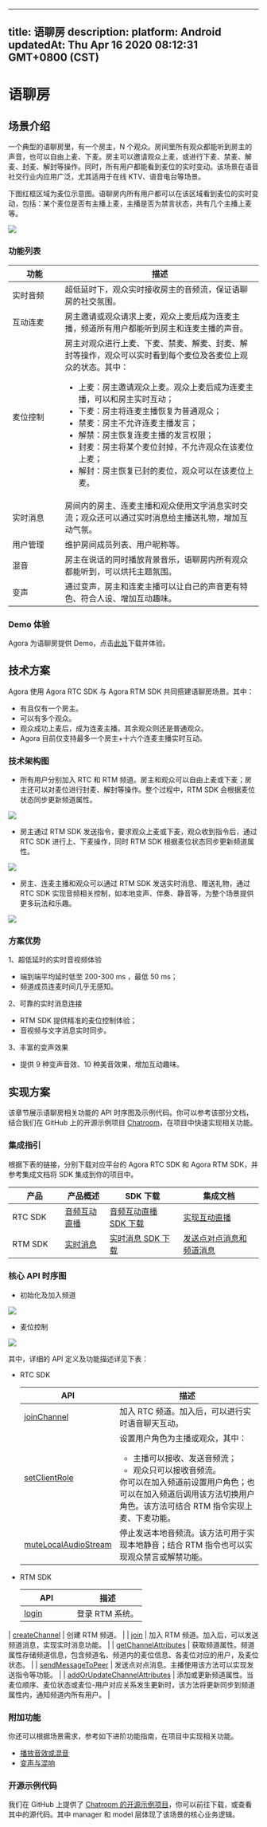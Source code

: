 
---
title: 语聊房
description: 
platform: Android
updatedAt: Thu Apr 16 2020 08:12:31 GMT+0800 (CST)
---
# 语聊房
## 场景介绍

一个典型的语聊房里，有一个房主，N 个观众。房间里所有观众都能听到房主的声音，也可以自由上麦、下麦。房主可以邀请观众上麦，或进行下麦、禁麦、解麦、封麦、解封等操作。同时，所有用户都能看到麦位的实时变动。该场景在语音社交行业内应用广泛，尤其适用于在线 KTV、语音电台等场景。

下图红框区域为麦位示意图。语聊房内所有用户都可以在该区域看到麦位的实时变动，包括：某个麦位是否有主播上麦，主播是否为禁言状态，共有几个主播上麦等。

![](https://web-cdn.agora.io/docs-files/1578301622713)

### 功能列表

<style> table th:first-of-type {     width: 90px; } </style>

| 功能 | 描述 | 
| ---------------- | ---------------- | 
| 实时音频      | 超低延时下，观众实时接收房主的音频流，保证语聊房的社交氛围。      | 
| 互动连麦      | 	房主邀请或观众请求上麦，观众上麦后成为连麦主播，频道所有用户都能听到房主和连麦主播的声音。|
|  麦位控制     | 房主对观众进行上麦、下麦、禁麦、解麦、封麦、解封等操作，观众可以实时看到每个麦位及各麦位上观众的状态。其中：<ul><li>上麦：房主邀请观众上麦。观众上麦后成为连麦主播，可以和房主实时互动；</li><li>下麦：房主将连麦主播恢复为普通观众；</li><li>禁麦：房主不允许连麦主播发言；<li>解禁：房主恢复连麦主播的发言权限；</li><li>封麦：房主将某个麦位封掉，不允许观众在该麦位上麦；</li><li>解封：房主恢复已封的麦位，观众可以在该麦位上麦。</li></ul>|
| 实时消息     | 房间内的房主、连麦主播和观众使用文字消息实时交流；观众还可以通过实时消息给主播送礼物，增加互动气氛。|
| 用户管理     | 维护房间成员列表、用户昵称等。|
| 混音             | 房主在说话的同时播放背景音乐，语聊房内所有观众都能听到，可以烘托主题氛围。|
| 变声             | 通过变声，房主和连麦主播可以让自己的声音更有特色、符合人设、增加互动趣味。|

### Demo 体验

Agora 为语聊房提供 Demo，点击[此处](https://download.agora.io/demo/release/chatroom-1.2.apk)下载并体验。

## 技术方案

Agora 使用 Agora RTC SDK 与 Agora RTM SDK 共同搭建语聊房场景。其中：

- 有且仅有一个房主。
- 可以有多个观众。
- 观众成功上麦后，成为连麦主播。其余观众则还是普通观众。
- Agora 目前仅支持最多一个房主+十六个连麦主播实时互动。

### 技术架构图

- 所有用户分别加入 RTC 和 RTM 频道。房主和观众可以自由上麦或下麦；房主还可以对麦位进行封麦、解封等操作。整个过程中，RTM SDK 会根据麦位状态同步更新频道属性。

![](https://web-cdn.agora.io/docs-files/1578297738584)

- 房主通过 RTM SDK 发送指令，要求观众上麦或下麦，观众收到指令后，通过 RTC SDK 进行上、下麦操作，同时 RTM SDK 根据麦位状态同步更新频道属性。

![](https://web-cdn.agora.io/docs-files/1578297759490)

- 房主、连麦主播和观众可以通过 RTM SDK 发送实时消息、赠送礼物，通过 RTC SDK 实现音频相关控制，如本地变声、伴奏、静音等，为整个场景提供更多玩法和乐趣。

![](https://web-cdn.agora.io/docs-files/1578297822869)

### 方案优势

1、超低延时的实时音视频体验
- 端到端平均延时低至 200-300 ms ，最低 50 ms；
- 频道成员连麦时间几乎无感知。

2、可靠的实时消息连接
- RTM SDK 提供精准的麦位控制体验；
- 音视频与文字消息实时同步。

3、丰富的变声效果
- 提供 9 种变声音效、10 种美音效果，增加互动趣味。

## 实现方案

该章节展示语聊房相关功能的 API 时序图及示例代码。你可以参考该部分文档，结合我们在 GitHub 上的开源示例项目 [Chatroom](https://github.com/AgoraIO-Usecase/Chatroom/tree/master/Android)，在项目中快速实现相关功能。

### 集成指引

根据下表的链接，分别下载对应平台的 Agora RTC SDK 和 Agora RTM SDK，并参考集成文档将 SDK 集成到你的项目中。

| 产品 | 产品概述 | SDK 下载 | 集成文档 |
| ---------------- | ---------------- | ---------------- | --------------- |
| RTC SDK      | [音频互动直播](../../cn/Audio%20Broadcast/product_live_audio.md)      | [音频互动直播 SDK 下载](https://docs.agora.io/cn/Audio%20Broadcast/downloads)      | [实现互动直播](../../cn/Audio%20Broadcast/start_live_android.md) |
| RTM SDK     | [实时消息](../../cn/Audio%20Broadcast/product_rtm.md) | [实时消息 SDK 下载](https://docs.agora.io/cn/Real-time-Messaging/downloads) | [发送点对点消息和频道消息](../../cn/Audio%20Broadcast/messaging_android.md) |

### 核心 API 时序图

- 初始化及加入频道

![](https://web-cdn.agora.io/docs-files/1578298871815)

- 麦位控制

![](https://web-cdn.agora.io/docs-files/1578298898752)

其中，详细的 API 定义及功能描述详见下表：

- RTC SDK

	| API | 描述 |
	| ---------------- | ---------------- | 
	| [joinChannel](https://docs.agora.io/cn/Audio%20Broadcast/API%20Reference/java/classio_1_1agora_1_1rtc_1_1_rtc_engine.html#a8b308c9102c08cb8dafb4672af1a3b4c)      | 加入 RTC 频道。加入后，可以进行实时语音聊天互动。     | 
	| [setClientRole](https://docs.agora.io/cn/Audio%20Broadcast/API%20Reference/java/classio_1_1agora_1_1rtc_1_1_rtc_engine.html#aa2affa28a23d44d18b6889fba03f47ec)      | 设置用户角色为主播或观众，其中：<ul><li>主播可以接收、发送音频流；</li><li>观众只可以接收音频流。</li></ul>你可以在加入频道前设置用户角色；也可以在加入频道后调用该方法切换用户角色。该方法可结合 RTM 指令实现上麦、下麦功能。 |
	| [muteLocalAudioStream](https://docs.agora.io/cn/Audio%20Broadcast/API%20Reference/java/classio_1_1agora_1_1rtc_1_1_rtc_engine.html#a838a04b744e6fb53bd1548d30bff1302)     | 停止发送本地音频流。该方法可用于实现本地静音；结合 RTM 指令也可以实现观众禁言或解禁功能。 |

- RTM SDK

	| API | 描述 | 
	| ---------------- | ---------------- | 
	| [login](https://docs.agora.io/cn/Real-time-Messaging/API%20Reference/RTM_java/classio_1_1agora_1_1rtm_1_1_rtm_client.html#a995bb1b1bbfc169ee4248bd37e67b24a)      | 登录 RTM 系统。     | 
 | [createChannel](https://docs.agora.io/cn/Real-time-Messaging/API%20Reference/RTM_java/classio_1_1agora_1_1rtm_1_1_rtm_client.html#a95ebbd1a1d902572b444fef7853f335a)     | 创建 RTM 频道。 |
 | [join](https://docs.agora.io/cn/Real-time-Messaging/API%20Reference/RTM_java/classio_1_1agora_1_1rtm_1_1_rtm_channel.html#ad7b321869aac2822b3f88f8c01ce0d40)     | 加入 RTM 频道。加入后，可以发送频道消息，实现实时消息功能。 |
 | [getChannelAttributes](https://docs.agora.io/cn/Real-time-Messaging/API%20Reference/RTM_java/classio_1_1agora_1_1rtm_1_1_rtm_client.html#a81f14a747a4012815ab4ba8d9e480fb6)     | 获取频道属性。频道属性存储频道信息，包含频道名、频道内的麦位信息、各麦位对应的用户，及麦位状态。 |
 | [sendMessageToPeer](https://docs.agora.io/cn/Real-time-Messaging/API%20Reference/RTM_java/classio_1_1agora_1_1rtm_1_1_rtm_client.html#a729079805644b3307297fb2e902ab4c9)     | 发送点对点消息。主播使用该方法可以实现发送指令等功能。 |
 | [addOrUpdateChannelAttributes](https://docs.agora.io/cn/Real-time-Messaging/API%20Reference/RTM_java/classio_1_1agora_1_1rtm_1_1_rtm_client.html#a997a31e6bfe1edc9b6ef58a931ef3f23)     | 添加或更新频道属性。当麦位顺序、麦位状态或麦位-用户对应关系发生更新时，该方法将更新同步到频道属性内，通知频道内所有用户。 |
 
### 附加功能
 
 你还可以根据场景需求，参考如下进阶功能指南，在项目中实现相关功能。
 
 - [播放音效或混音](https://docs.agora.io/cn/Audio%20Broadcast/effect_mixing_android?platform=Android)
 - [变声与混响](https://docs.agora.io/cn/Audio%20Broadcast/voice_changer_android?platform=Android)

### 开源示例代码

我们在 GitHub 上提供了 [Chatroom 的开源示例项目](https://github.com/AgoraIO-Usecase/Chatroom/tree/master/Android)，你可以前往下载，或查看其中的源代码。其中 manager 和 model 层体现了该场景的核心业务逻辑。



